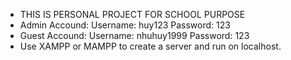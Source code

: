 - THIS IS PERSONAL PROJECT FOR SCHOOL PURPOSE
- Admin Accound: 
    Username: huy123
    Password: 123
- Guest Accound:
    Username: nhuhuy1999
    Password: 123
- Use XAMPP or MAMPP to create a server and run on localhost.
